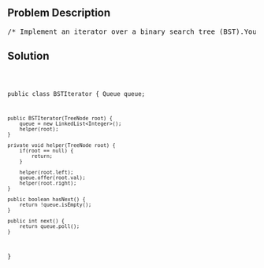 <!--
<style>
  body { font-family: Arial, sans-serif; }
  .container { max-width: 700px; margin: 0 auto; padding: 10px; }
  .comment-block { background-color: #f9f9f9; padding: 10px; border-left: 5px solid #ccc; overflow-wrap: break-word; white-space: pre-wrap; }
  .code-block { background-color: #f4f4f4; padding: 10px; border: 1px solid #ddd; overflow-wrap: break-word; white-space: pre-wrap; }
</style>
-->

<div class='container'>
<h2>Problem Description</h2>
<div class='comment-block'>
<pre>
/* Implement an iterator over a binary search tree (BST).Your iterator will be initialized with the root node of a BST.Calling next() will return the next smallest number in the BST.Note: next() and hasNext() should run in average O(1) time and uses O(h) memory,where h is the height of the tree.Credits:Special thanks to @ts for adding this problem and creating all test cases.*//** * Definition for binary tree * public class TreeNode { *     int val; *     TreeNode left; *     TreeNode right; *     TreeNode(int x) { val = x; } * } */    /** @return whether we have a next smallest number */    /** @return the next smallest number *//** * Your BSTIterator will be called like this: * BSTIterator i = new BSTIterator(root); * while (i.hasNext()) v[f()] = i.next(); */</pre>
</div>

<h2>Solution</h2>
<div class='code-block'>
<pre><code class='language-java'>


public class BSTIterator {
    Queue<Integer> queue;

    public BSTIterator(TreeNode root) {
        queue = new LinkedList<Integer>();
        helper(root);
    }
    
    private void helper(TreeNode root) {
        if(root == null) {
            return;
        }
        
        helper(root.left);
        queue.offer(root.val);
        helper(root.right);
    }

    public boolean hasNext() {
        return !queue.isEmpty();
    }

    public int next() {
        return queue.poll();
    }
}

</code></pre>
</div>
</div>
